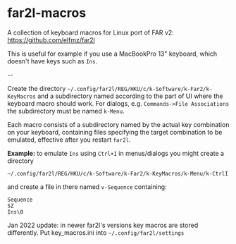 # far2l-macros

A collection of keyboard macros for Linux port of FAR v2: https://github.com/elfmz/far2l

This is useful for example if you use a MacBookPro 13" keyboard, which doesn't have keys such as ```Ins```.

--

Create the directory ```~/.config/far2l/REG/HKU/c/k-Software/k-Far2/k-KeyMacros``` and a subdirectory named according to the part of UI where the keyboard macro should work. For dialogs, e.g. ```Commands->File Associations``` the subdirectory must be named ```k-Menu```. 

Each macro consists of a subdirectory named by the actual key combination on your keyboard, containing files specifying the target combination to be emulated, effective after you restart ```far2l```.

**Example:** to emulate ```Ins``` using ```Ctrl+I``` in menus/dialogs you might create a directory

```~/.config/far2l/REG/HKU/c/k-Software/k-Far2/k-KeyMacros/k-Menu/k-CtrlI``` 

and create a file in there named ```v-Sequence``` containing:
```
Sequence
SZ
Ins\0
```

Jan 2022 update: in newer far2l's versions key macros are stored differently. Put key_macros.ini into ```~/.config/far2l/settings```
